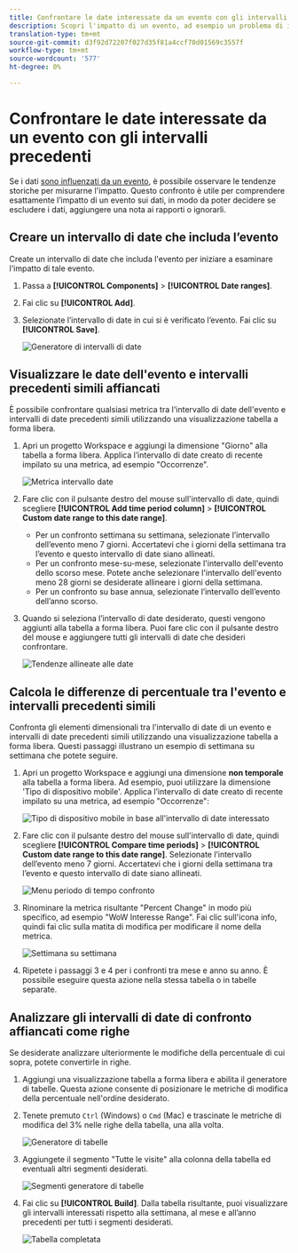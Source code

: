 ```yaml
---
title: Confrontare le date interessate da un evento con gli intervalli precedenti
description: Scopri l'impatto di un evento, ad esempio un problema di implementazione o un'interruzione, confrontandolo con le tendenze precedenti.
translation-type: tm+mt
source-git-commit: d3f92d72207f027d35f81a4ccf70d01569c3557f
workflow-type: tm+mt
source-wordcount: '577'
ht-degree: 0%

---
```



# Confrontare le date interessate da un evento con gli intervalli precedenti

Se i dati [sono influenzati da un evento](overview.md), è possibile osservare le tendenze storiche per misurarne l&#39;impatto. Questo confronto è utile per comprendere esattamente l’impatto di un evento sui dati, in modo da poter decidere se escludere i dati, aggiungere una nota ai rapporti o ignorarli.

## Creare un intervallo di date che includa l’evento

Create un intervallo di date che includa l&#39;evento per iniziare a esaminare l&#39;impatto di tale evento.

1. Passa a **[!UICONTROL Components]** > **[!UICONTROL Date ranges]**.
2. Fai clic su **[!UICONTROL Add]**.
3. Selezionate l’intervallo di date in cui si è verificato l’evento. Fai clic su **[!UICONTROL Save]**.

   ![Generatore di intervalli di date](assets/date_range_builder.png)

## Visualizzare le date dell&#39;evento e intervalli precedenti simili affiancati

È possibile confrontare qualsiasi metrica tra l&#39;intervallo di date dell&#39;evento e intervalli di date precedenti simili utilizzando una visualizzazione tabella a forma libera.

1. Apri un progetto Workspace e aggiungi la dimensione &quot;Giorno&quot; alla tabella a forma libera. Applica l’intervallo di date creato di recente impilato su una metrica, ad esempio &quot;Occorrenze&quot;.

   ![Metrica intervallo date](assets/date_range_metric.png)

2. Fare clic con il pulsante destro del mouse sull&#39;intervallo di date, quindi scegliere **[!UICONTROL Add time period column]** > **[!UICONTROL Custom date range to this date range]**.
   * Per un confronto settimana su settimana, selezionate l’intervallo dell’evento meno 7 giorni. Accertatevi che i giorni della settimana tra l’evento e questo intervallo di date siano allineati.
   * Per un confronto mese-su-mese, selezionate l&#39;intervallo dell&#39;evento dello scorso mese. Potete anche selezionare l&#39;intervallo dell&#39;evento meno 28 giorni se desiderate allineare i giorni della settimana.
   * Per un confronto su base annua, selezionate l’intervallo dell’evento dell’anno scorso.
3. Quando si seleziona l’intervallo di date desiderato, questi vengono aggiunti alla tabella a forma libera. Puoi fare clic con il pulsante destro del mouse e aggiungere tutti gli intervalli di date che desideri confrontare.

   ![Tendenze allineate alle date](assets/date_aligned_trends.png)

## Calcola le differenze di percentuale tra l&#39;evento e intervalli precedenti simili

Confronta gli elementi dimensionali tra l&#39;intervallo di date di un evento e intervalli di date precedenti simili utilizzando una visualizzazione tabella a forma libera. Questi passaggi illustrano un esempio di settimana su settimana che potete seguire.

1. Apri un progetto Workspace e aggiungi una dimensione **non temporale** alla tabella a forma libera. Ad esempio, puoi utilizzare la dimensione &#39;Tipo di dispositivo mobile&#39;. Applica l’intervallo di date creato di recente impilato su una metrica, ad esempio &quot;Occorrenze&quot;:

   ![Tipo di dispositivo mobile in base all&#39;intervallo di date interessato](assets/mobile_device_type.png)

2. Fare clic con il pulsante destro del mouse sull&#39;intervallo di date, quindi scegliere **[!UICONTROL Compare time periods]** > **[!UICONTROL Custom date range to this date range]**. Selezionate l’intervallo dell’evento meno 7 giorni. Accertatevi che i giorni della settimana tra l’evento e questo intervallo di date siano allineati.

   ![Menu periodo di tempo confronto](assets/compare_time_custom.png)

3. Rinominare la metrica risultante &quot;Percent Change&quot; in modo più specifico, ad esempio &quot;WoW Interesse Range&quot;. Fai clic sull&#39;icona info, quindi fai clic sulla matita di modifica per modificare il nome della metrica.

   ![Settimana su settimana](assets/wow_affected_range.png)

4. Ripetete i passaggi 3 e 4 per i confronti tra mese e anno su anno. È possibile eseguire questa azione nella stessa tabella o in tabelle separate.

## Analizzare gli intervalli di date di confronto affiancati come righe

Se desiderate analizzare ulteriormente le modifiche della percentuale di cui sopra, potete convertirle in righe.

1. Aggiungi una visualizzazione tabella a forma libera e abilita il generatore di tabelle. Questa azione consente di posizionare le metriche di modifica della percentuale nell&#39;ordine desiderato.
2. Tenete premuto `Ctrl` (Windows) o `Cmd` (Mac) e trascinate le metriche di modifica del 3% nelle righe della tabella, una alla volta.

   ![Generatore di tabelle](assets/table_builder.png)

3. Aggiungete il segmento &quot;Tutte le visite&quot; alla colonna della tabella ed eventuali altri segmenti desiderati.

   ![Segmenti generatore di tabelle](assets/table_builder_segments.png)

4. Fai clic su **[!UICONTROL Build]**. Dalla tabella risultante, puoi visualizzare gli intervalli interessati rispetto alla settimana, al mese e all’anno precedenti per tutti i segmenti desiderati.

   ![Tabella completata](assets/table_builder_finished.png)
